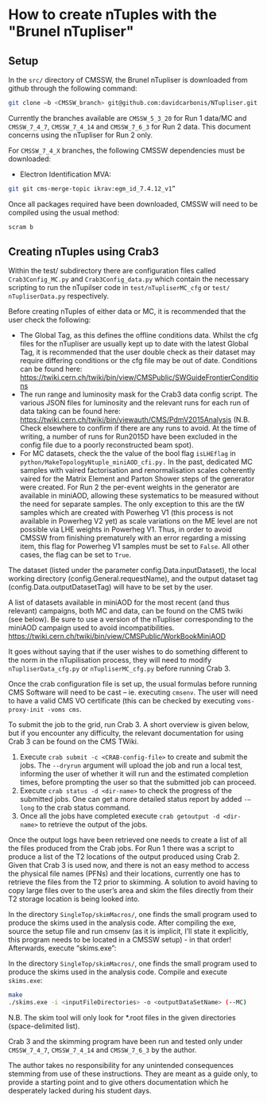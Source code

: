 # How to create nTuples with the "Brunel nTupliser"

## Setup
In the `src/` directory of CMSSW, the Brunel nTupliser is downloaded from github
through the following command:

```sh
git clone –b <CMSSW_branch> git@github.com:davidcarbonis/NTupliser.git
```

Currently the branches available are `CMSSW_5_3_20` for Run 1 data/MC and
`CMSSW_7_4_7`, `CMSSW_7_4_14` and `CMSSW_7_6_3` for Run 2 data. This document
concerns using the nTupliser for Run 2 only.
 
For `CMSSW_7_4_X` branches, the following CMSSW dependencies must be downloaded:
* Electron Identification MVA: 

```sh
git git cms-merge-topic ikrav:egm_id_7.4.12_v1”
```
 
Once all packages required have been downloaded, CMSSW will need to be compiled
using the usual method:

 ```sh
 scram b
 ```
 
## Creating nTuples using Crab3

Within the test/ subdirectory there are configuration files called
`Crab3Config_MC.py` and `Crab3Config_data.py` which contain the necessary
scripting to run the nTupilser code in `test/nTupliserMC_cfg` or `test/
nTupliserData.py` respectively.

Before creating nTuples of either data or MC, it is recommended that the user
check the following:
* The Global Tag, as this defines the offline conditions data. Whilst the cfg
  files for the nTupliser are usually kept up to date with the latest Global
  Tag, it is recommended that the user double check as their dataset may require
  differing conditions or the cfg file may be out of date. Conditions can be
  found here:
  https://twiki.cern.ch/twiki/bin/view/CMSPublic/SWGuideFrontierConditions
* The run range and luminosity mask for the Crab3 data config script. The
  various JSON files for luminosity and the relevant runs for each run of data
  taking can be found here:
  https://twiki.cern.ch/twiki/bin/viewauth/CMS/PdmV2015Analysis (N.B. Check
  elsewhere to confirm if there are any runs to avoid. At the time of writing, a
  number of runs for Run2015D have been excluded in the config file due to a
  poorly reconstructed beam spot).
* For MC datasets, check the the value of the bool flag `isLHEflag` in
  `python/MakeTopologyNtuple_miniAOD_cfi.py.` In the past, dedicated MC samples
  with vaired factorisation and renormalisation scales coherently vaired for the
  Matrix Element and Parton Shower steps of the generator were created. For Run
  2 the per-event weights in the generator are available in miniAOD, allowing
  these systematics to be measured without the need for separate samples. The
  only exception to this are the tW samples which are created with Powerheg V1
  (this process is not available in Powerheg V2 yet) as scale variations on the
  ME level are not possible via LHE weights in Powerheg V1. Thus, in order to
  avoid CMSSW from finishing prematurely with an error regarding a missing item,
  this flag for Powerheg V1 samples must be set to `False`. All other cases, the
  flag can be set to `True`.
  
The dataset (listed under the parameter config.Data.inputDataset), the local
working directory (config.General.requestName), and the output dataset tag
(config.Data.outputDatasetTag) will have to be set by the user.

A list of datasets available in miniAOD for the most recent (and thus relevant)
campaigns, both MC and data, can be found on the CMS twiki (see below). Be sure
to use a version of the nTupliser corresponding to the miniAOD campaign used to
avoid incompatibilities.
https://twiki.cern.ch/twiki/bin/view/CMSPublic/WorkBookMiniAOD
 
It goes without saying that if the user wishes to do something different to the
norm in the nTupilisation process, they will need to modify
`nTupliserData_cfg.py` or `nTupliserMC_cfg.py` before running Crab 3.

Once the crab configuration file is set up, the usual formulas before running
CMS Software will need to be cast – ie. executing `cmsenv`. The user will need
to have a valid CMS VO certificate (this can be checked by executing
`voms-proxy-init -voms cms`.

To submit the job to the grid, run Crab 3. A short overview is given below, but
if you encounter any difficulty, the relevant documentation for using Crab 3 can
be found on the CMS TWiki.
1. Execute `crab submit -c <CRAB-config-file>` to create and submit the jobs.
   The `--dryrun` argument will upload the job and run a local test, informing
   the user of whether it will run and the estimated completion times, before
   prompting the user so that the submitted job can proceed.
2. Execute `crab status -d <dir-name>` to check the progress of the
   submitted jobs. One can get a more detailed status report by added `-—long` to
   the crab status command.
3. Once all the jobs have completed execute `crab getoutput -d <dir-name>` to
   retrieve the output of the jobs.

Once the output logs have been retrieved one needs to create a list of all the
files produced from the Crab jobs. For Run 1 there was a script to produce a
list of the T2 locations of the output produced using Crab 2. Given that Crab 3
is used now, and there is not an easy method to access the physical file names
(PFNs) and their locations, currently one has to retrieve the files from the T2
prior to skimming. A solution to avoid having to copy large files over to the
user’s area and skim the files directly from their T2 storage location is being
looked into.

In the directory `SingleTop/skimMacros/`, one finds the small program used to
produce the skims used in the analysis code. After compiling the exe, source the
setup file and run cmsenv (as it is implicit, I’ll state it explicitly, this
program needs to be located in a CMSSW setup) - in that order! Afterwards,
execute “skims.exe”:

In the directory `SingleTop/skimMacros/`, one finds the small program used to
produce the skims used in the analysis code. Compile and execute `skims.exe`:

```sh
make
./skims.exe -i <inputFileDirectories> -o <outputDataSetName> (--MC) 
```

N.B. 
The skim tool will only look for *.root files in the given directories
(space-delimited list).

Crab 3 and the skimming program have been run and tested only under
`CMSSW_7_4_7`, `CMSSW_7_4_14` and `CMSSW_7_6_3` by the author.

The author takes no responsibility for any unintended consequences stemming from
use of these instructions. They are meant as a guide only, to provide a starting
point and to give others documentation which he desperately lacked during his
student days.
